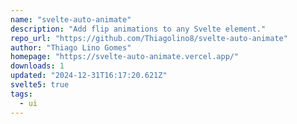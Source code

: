```yaml
---
name: "svelte-auto-animate"
description: "Add flip animations to any Svelte element."
repo_url: "https://github.com/Thiagolino8/svelte-auto-animate"
author: "Thiago Lino Gomes"
homepage: "https://svelte-auto-animate.vercel.app/"
downloads: 1
updated: "2024-12-31T16:17:20.621Z"
svelte5: true
tags: 
  - ui
---
```

